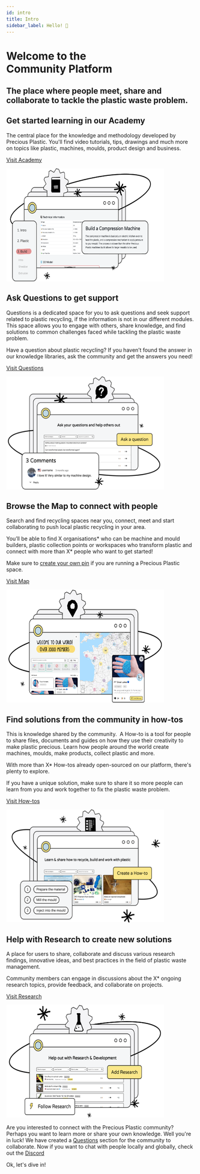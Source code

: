 ```yaml
---
id: intro
title: Intro
sidebar_label: Hello! 🤙
---
```


<style>
:root {
  --highlight: #ffe084;
  --links: #29bbe3;
  --hover: rgb(131, 206, 235);
}
</style>

<div class="introHeroTitle">
  
# Welcome to the </br> Community Platform
## The place where people meet, share and collaborate to tackle the plastic waste problem.

</div>

<div class="explanationSection">
<div class="explanationItem">
<div class="explanationText">

## Get started learning in our Academy

The central place for the knowledge and methodology developed by Precious Plastic. You'll find video tutorials, tips, drawings and much more on topics like plastic, machines, moulds, product design and business. 

[Visit Academy](https://community.preciousplastic.com/academy)


</div>
<img src="assets/Intro/module_academy.png" alt="screenshot preview of the academy module" width="420" height="300" class="explanationImage">
</div>
<div class="explanationItem">
<div class="explanationText">

## Ask Questions to get support

Questions is a dedicated space for you to ask questions and seek support related to plastic recycling, if the information is not in our different modules. This space allows you to engage with others, share knowledge, and find solutions to common challenges faced while tackling the plastic waste problem.

Have a question about plastic recycling? If you haven’t found the answer in our knowledge libraries, ask the community and get the answers you need!

[Visit Questions](https://community.preciousplastic.com/questions)


</div>
<img src="assets/Intro/module_questions.png" alt="screenshot preview of the questions module" width="420" height="300" class="explanationImage">
</div>
<div class="explanationItem">
<div class="explanationText">

## Browse the Map to connect with people

Search and find recycling spaces near you, connect, meet and start collaborating to push local plastic recycling in your area.

You’ll be able to find X organisations* who can be machine and mould builders, plastic collection points or workspaces who transform plastic and connect with more than X* people who want to get started!

Make sure to [create your own pin](https://community.preciousplastic.com/academy/guides/platform) if you are running a Precious Plastic space.

[Visit Map](https://community.preciousplastic.com/map)


</div>
<img src="assets/Intro/module_map.png" alt="screenshot preview of the map module" width="420" height="300" class="explanationImage">
</div>
<div class="explanationItem">
<div class="explanationText">

## Find solutions from the community in how-tos

This is knowledge shared by the community. 
A How-to is a tool for people to share files, documents and guides on how they use their creativity to make plastic precious. Learn how people around the world create machines, moulds, make products, collect plastic and more. 

With more than X* How-tos already open-sourced on our platform, there's plenty to explore. 

If you have a unique solution, make sure to share it so more people can learn from you and work together to fix the plastic waste problem.

[Visit How-tos](https://community.preciousplastic.com/how-to)


</div>
<img src="assets/Intro/module_howtos.png" alt="screenshot preview of the how-tos module" width="420" height="300" class="explanationImage">
</div>
<div class="explanationItem">
<div class="explanationText">

## Help with Research to create new solutions

A place for users to share, collaborate and discuss various research findings, innovative ideas, and best practices in the field of plastic waste management.


Community members can engage in discussions about the X* ongoing research topics, provide feedback, and collaborate on projects.

[Visit Research](https://community.preciousplastic.com/research)


</div>
<img src="assets/Intro/module_research.png" alt="screenshot preview of the research module" width="420" height="300" class="explanationImage">
</div>
</div>

<p class="note">Are you interested to connect with the Precious Plastic community? Perhaps you want to learn more or share your own knowledge. Well you're in luck! We have created a <a href="https://community.preciousplastic.com/questions">Questions</a> section for the community to collaborate. Now if you want to chat with people locally and globally, check out the <a href="https://discord.gg/gwkbpsWbAB">Discord</a></p>

Ok, let's dive in!
